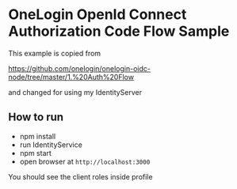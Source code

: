 # OneLogin OpenId Connect Authorization Code Flow Sample

This example is copied from 


https://github.com/onelogin/onelogin-oidc-node/tree/master/1.%20Auth%20Flow


and changed for using my IdentityServer

## How to run

- npm install
- run IdentityService
- npm start
- open browser at `http://localhost:3000`

You should see the client roles inside profile




